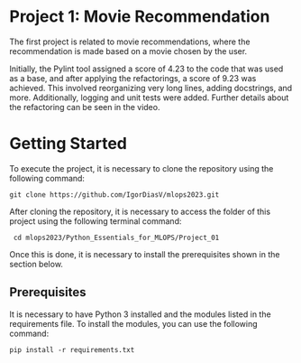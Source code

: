 # Project 1: Movie Recommendation
The first project is related to movie recommendations, where the recommendation is made based on a movie chosen by the user.

Initially, the Pylint tool assigned a score of 4.23 to the code that was used as a base, and after applying the refactorings, 
a score of 9.23 was achieved. This involved reorganizing very long lines, adding docstrings, and more. 
Additionally, logging and unit tests were added. Further details about the refactoring can be seen in the video.

# Getting Started
To execute the project, it is necessary to clone the repository using the following command:

```
git clone https://github.com/IgorDiasV/mlops2023.git
```
After cloning the repository, it is necessary to access the folder of this project using the following terminal command:
``` 
 cd mlops2023/Python_Essentials_for_MLOPS/Project_01
```
Once this is done, it is necessary to install the prerequisites shown in the section below.
## Prerequisites
It is necessary to have Python 3 installed and the modules listed in the requirements file. To install the modules, you can use the following command:

```
pip install -r requirements.txt
```

